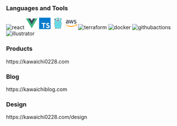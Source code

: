 <h3 align="left">Languages and Tools</h3>
<p align="left"> 
  <img src="https://icon.icepanel.io/Technology/svg/React.svg" alt="react" width="32" height="32"/>
  <img src="https://raw.githubusercontent.com/devicons/devicon/master/icons/vuejs/vuejs-original.svg" alt="vuejs" width="32" height="32"/> 
  <img src="https://raw.githubusercontent.com/devicons/devicon/master/icons/typescript/typescript-original.svg" alt="typescript" width="32" height="32"/> 
  <img src="https://raw.githubusercontent.com/devicons/devicon/master/icons/go/go-original.svg" alt="go" width="32" height="32"/> 
  <img src="https://raw.githubusercontent.com/devicons/devicon/master/icons/amazonwebservices/amazonwebservices-original-wordmark.svg" alt="aws" width="32" height="32"/>  
  <img src="https://cdn.jsdelivr.net/gh/devicons/devicon@latest/icons/terraform/terraform-original.svg" alt="terraform" width="32" height="32" />
  <img src="https://www.svgrepo.com/show/448221/docker.svg" alt="docker" width="32" height="32"/> 
  <img src="https://icon.icepanel.io/Technology/svg/GitHub-Actions.svg" alt="githubactions" width="32" height="32"/> 
  <img src="https://www.vectorlogo.zone/logos/adobe_illustrator/adobe_illustrator-icon.svg" alt="illustrator" width="32" height="32"/> 
</p>

<h3 align="left">Products</h3>
https://kawaichi0228.com

<h3 align="left">Blog</h3>
https://kawaichiblog.com

<h3 align="left">Design</h3>
https://kawaichi0228.com/design
